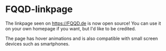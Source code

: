 # FQQD-linkpage
The linkpage seen on https://FQQD.de is now open source! You can use it on your own homepage if you want, but I'd like to be credited.

The page has hover animations and is also compatible with small screen devices such as smartphones.
